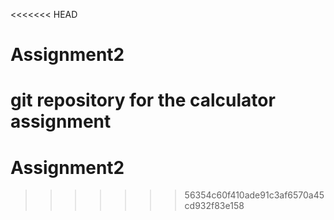 <<<<<<< HEAD
# Assignment2
git repository for the calculator assignment
=======
# Assignment2
>>>>>>> 56354c60f410ade91c3af6570a45cd932f83e158
